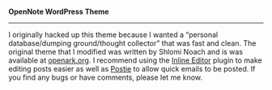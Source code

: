 **OpenNote WordPress Theme**
- - -
I originally hacked up this theme because I wanted a “personal database/dumping ground/thought collector” that was fast and clean. The original theme that I modified was written by Shlomi Noach and is was available at [openark.org][1].
I recommend using the [Inline Editor][2] plugin to make editing posts easier as well as [Postie][3] to allow quick emails to be posted.
If you find any bugs or have comments, please let me know. 


  [1]: openark.org
  [2]: https://wordpress.org/extend/plugins/inline-editor/
  [3]: https://wordpress.org/extend/plugins/postie/
